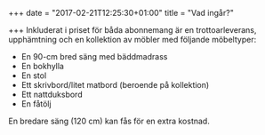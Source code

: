 +++
date = "2017-02-21T12:25:30+01:00"
title = "Vad ingår?"

+++
Inkluderat i priset för båda abonnemang är en trottoarleverans, upphämtning och en kollektion av möbler med följande möbeltyper:

* En 90-cm bred säng med bäddmadrass
* En bokhylla
* En stol
* Ett skrivbord/litet matbord (beroende på kollektion)
* Ett nattduksbord
* En fåtölj

En bredare säng (120 cm) kan fås för en extra kostnad.
